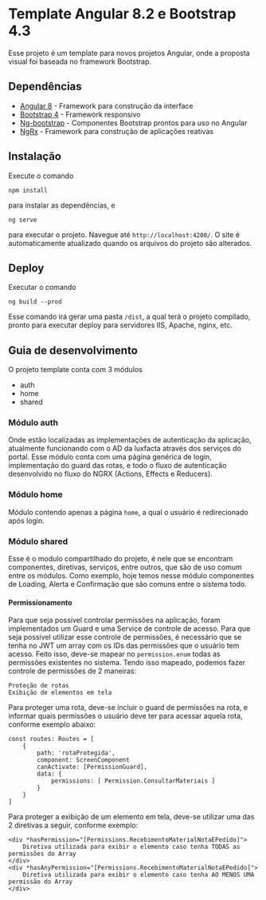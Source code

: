 # Template Angular 8.2 e Bootstrap 4.3
Esse projeto é um template para novos projetos Angular, onde a proposta visual foi baseada no framework Bootstrap.

## Dependências
* [Angular 8](https://v8.angular.io/docs) -  Framework para construção da interface
* [Bootstrap 4](https://getbootstrap.com.br/docs/4.1/getting-started/introduction/) - Framework responsivo
* [Ng-bootstrap](https://ng-bootstrap.github.io/) - Componentes Bootstrap prontos para uso no Angular
* [NgRx](https://ngrx.io/docs) - Framework para construção de aplicações reativas

## Instalação
Execute o comando 
```
npm install
```
para instalar as dependências, e 
```
ng serve
```
para executar o projeto. Navegue até `http://localhost:4200/`. O site é automaticamente atualizado quando os arquivos do projeto são alterados.

## Deploy
Executar o comando
```
ng build --prod
```
Esse comando irá gerar uma pasta `/dist`, a qual terá o projeto compilado, pronto para executar deploy para servidores IIS, Apache, nginx, etc.

## Guia de desenvolvimento
O projeto template conta com 3 módulos
* auth
* home
* shared

### Módulo auth
Onde estão localizadas as implementações de autenticação da aplicação, atualmente funcionando com o AD da luxfacta através dos serviços do portal.
Esse módulo conta com uma página genérica de login, implementação do guard das rotas, e todo o fluxo de autenticação desenvolvido no fluxo do NGRX (Actions, Effects e Reducers).

### Módulo home
Módulo contendo apenas a página `home`, a qual o usuário é redirecionado após login.

### Módulo shared
Esse é o modulo compartilhado do projeto, é nele que se encontram componentes, diretivas, serviços, entre outros, que são de uso comum entre os módulos. Como exemplo, hoje temos nesse módulo componentes de Loading, Alerta e Confirmação que são comuns entre o sistema todo.

#### Permissionamento
Para que seja possível controlar permissões na aplicação, foram implementados um Guard e uma Service de controle de acesso. Para que seja possivel utilizar esse controle de permissões, é necessário que se tenha no JWT um array com os IDs das permissões que o usuário tem acesso. Feito isso, deve-se mapear no `permission.enum` todas as permissões existentes no sistema.
Tendo isso mapeado, podemos fazer controle de permissões de 2 maneiras:
```
Proteção de rotas
Exibição de elementos em tela
```
Para proteger uma rota, deve-se incluir o guard de permissões na rota, e informar quais permissões o usuário deve ter para acessar aquela rota, conforme exemplo abaixo:
```
const routes: Routes = [
	{
		path: 'rotaProtegida',
		component: ScreenComponent
		canActivate: [PermissionGuard],
		data: {
			permissions: [ Permission.ConsultarMateriais ] 
		}
	}
]
```
Para proteger a exibição de um elemento em tela, deve-se utilizar uma das 2 diretivas a seguir, conforme exemplo:
```
<div *hasPermission="[Permissions.RecebimentoMaterialNotaEPedido]">
	Diretiva utilizada para exibir o elemento caso tenha TODAS as permissões do Array
</div>
<div *hasAnyPermission="[Permissions.RecebimentoMaterialNotaEPedido]">
	Diretiva utilizada para exibir o elemento caso tenha AO MENOS UMA permissão do Array
</div>
```
